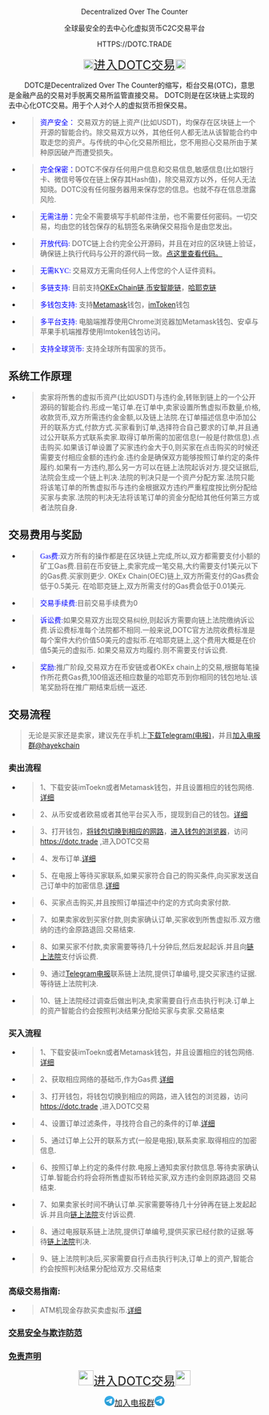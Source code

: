 <p align="center"> Decentralized Over The Counter</p>
<p align="center"> 全球最安全的去中心化虚拟货币C2C交易平台</p>
<p align="center"> HTTPS://DOTC.TRADE</p>
<p align="center"><a href="/dotc/#/allOrders"  ><img src="https://dotc.trade/dotc/static/media/logo.7f64ab42.svg" width=20px height=20px><font size="5">进入DOTC交易</font><img src="https://dotc.trade/dotc/static/media/logo.7f64ab42.svg" width=20px height=20px> </a></p>
&ensp;&ensp;&ensp;&ensp; DOTC是Decentralized Over The Counter的缩写，柜台交易(OTC)，意思是金融产品的交易对手脱离交易所监管直接交易。 DOTC则是在区块链上实现的去中心化OTC交易。用于个人对个人的虚拟货币担保交易。

* ><font color=Blue face="黑体">资产安全：</font> 交易双方的链上资产(比如USDT)，均保存在区块链上一个开源的智能合约。除交易双方以外，其他任何人都无法从该智能合约中取走您的资产。与传统的中心化交易所相比，您不用担心交易所由于某种原因破产而遭受损失。
* ><font color=Blue face="黑体">完全保密：</font>DOTC不保存任何用户信息和交易信息,敏感信息(比如银行卡、微信号等仅在链上保存其Hash值)，除交易双方以外，任何人无法知晓。DOTC没有任何服务器用来保存您的信息。也就不存在信息泄露风险.
* ><font color=Blue face="黑体">无需注册：</font>完全不需要填写手机邮件注册，也不需要任何密码。一切交易，均由您的钱包保存的私钥签名来确保交易指令是由您发出。
* ><font color=Blue face="黑体">开放代码: </font>DOTC链上合约完全公开源码，并且在对应的区块链上验证，确保链上执行代码与公开的源代码一致。[点这里查看代码。](/cn/open.html)
* ><font color=Blue face="黑体">无需KYC:  </font>交易双方无需向任何人上传您的个人证件资料。
* ><font color=Blue face="黑体">多链支持: </font>目前支持[OKExChain链](https://www.okex.com/oec),[币安智能链](https://www.binance.org/cn)，[哈耶克链](https://hayek.link)
* ><font color=Blue face="黑体">多钱包支持: </font>支持[Metamask](https://metamask.io/)钱包，[imToken](https://imtoken.im/)钱包
* ><font color=Blue face="黑体">多平台支持: </font>电脑端推荐使用Chrome浏览器加Metamask钱包、安卓与苹果手机端推荐使用Imtoken钱包访问。
* ><font color=Blue face="黑体">支持全球货币: </font>支持全球所有国家的货币。

## 系统工作原理
* >卖家将所售的虚拟币资产(比如USDT)与违约金,转账到链上的一个公开源码的智能合约.形成一笔订单.在订单中,卖家设置所售虚拟币数量,价格,收款货币,双方所需违约金金额,以及链上法院.在订单描述信息中添加公开的联系方式,付款方式.买家看到订单,选择符合自己要求的订单,并且通过公开联系方式联系卖家.取得订单所需的加密信息(一般是付款信息).点击购买.如果该订单设置了买家违约金大于0,则买家在点击购买的时候还需要支付相应金额的违约金.违约金是确保双方能够按照订单约定的条件履约.如果有一方违约,那么另一方可以在链上法院起诉对方.提交证据后,法院会生成一个链上判决.法院的判决只是一个资产分配方案.法院只能将该笔订单的所售虚拟币与违约金根据双方违约严重程度按比例分配给买家与卖家.法院的判决无法将该笔订单的资金分配给其他任何第三方或者法院自身.

## 交易费用与奖励
* ><font color=Blue face="黑体">Gas费:</font>双方所有的操作都是在区块链上完成,所以,双方都需要支付小额的矿工Gas费.目前在币安链上,卖家完成一笔交易,大约需要支付1美元以下的Gas费.买家则更少.
    OKEx Chain(OEC)链上,双方所需支付的Gas费会低于0.5美元.
    在哈耶克链上,双方所需支付的Gas费会低于0.01美元.
* ><font color=Blue face="黑体">交易手续费:</font>目前交易手续费为0
* ><font color=Blue face="黑体">诉讼费:</font>如果交易双方出现交易纠纷,则起诉方需要向链上法院缴纳诉讼费.诉讼费标准每个法院都不相同.一般来说,DOTC官方法院收费标准是每个案件大约价值50美元的虚拟币.在哈耶克链上,这个费用大概是在价值5美元的虚拟币.
    如果交易双方均履约.则不需要支付诉讼费.
* ><font color=Blue face="黑体">奖励:</font>推广阶段,交易双方在币安链或者OKEx chain上的交易,根据每笔操作所花费Gas费,100倍返还相应数量的哈耶克币到你相同的钱包地址.该笔奖励将在推广期结束后统一返还.

## 交易流程
>无论是买家还是卖家，建议先在手机上[下载Telegram(电报)](https://telegram.org/)，并且[加入电报群@hayekchain](https://t.me/hayekchain)

### 卖出流程
* >1、下载安装imToekn或者Metamask钱包，并且设置相应的钱包网络.[详细](/cn/use.html#使用dotc前准备工作)
* >2、从币安或者欧易或者其他平台买入币，提现到自己的钱包。[详细](/cn/use.html#获得基础币)
* >3、打开钱包，[将钱包切换到相应的网路](/cn/use.html#切换到相应的区块链)，[进入钱包的浏览器](/cn/use.html#买入卖出操作)，访问 https://dotc.trade ,进入DOTC交易 
* >4、发布订单.[详细](/cn/use.html#卖出操作)
* >5、在电报上等待买家联系,如果买家符合自己的购买条件,向买家发送自己订单中的加密信息.[详细](/cn/set.html)
* >6、买家点击购买,并且按照订单描述中约定的方式向卖家付款.
* >7、如果卖家收到买家付款,则卖家确认订单,买家收到所售虚拟币.双方缴纳的违约金原路退回.交易结束.
* >8、如果买家不付款,卖家需要等待几十分钟后,然后发起起诉.并且向[链上法院](/cn/court.html)支付诉讼费.
* >9、通过[Telegram电报](https://telegram.org/)联系链上法院,提供订单编号,提交买家违约证据.等待链上法院判决.
* >10、链上法院经过调查后做出判决,卖家需要自行点击执行判决.订单上的资产智能合约会按照判决结果分配给买家与卖家.交易结束

### 买入流程
* >1、下载安装imToekn或者Metamask钱包，并且设置相应的钱包网络.[详细](/cn/set.html)
* >2、获取相应网络的基础币,作为Gas费.[详细](/cn/gas.html)
* >3、打开钱包，将钱包切换到相应的网路，进入钱包的浏览器，访问 https://dotc.trade ,进入DOTC交易
* >4、设置订单过滤条件，寻找符合自己的条件的订单.[详细](/cn/set.html)
* >5、通过订单上公开的联系方式(一般是电报),联系卖家.取得相应的加密信息.
* >6、按照订单上约定的条件付款.电报上通知卖家付款信息.等待卖家确认订单.智能合约将会将所售虚拟币转给买家,双方违约金则原路退回 交易结束.
* >7、如果卖家长时间不确认订单.买家需要等待几十分钟再在链上发起起诉.并且向[链上法院](/cn/court.html)支付诉讼费.
* >8、通过电报联系链上法院,提供订单编号,提供买家已经付款的证据.等待[链上法院](/cn/court.html)判决.
* >9、链上法院判决后,买家需要自行点击执行判决,订单上的资产,智能合约会按照判决结果分配给双方.交易结束

### 高级交易指南:
* >ATM机现金存款买卖虚拟币.[详细](/cn/set.html)

### [交易安全与欺诈防范](/cn/set.html)

### [免责声明](/cn/)


<p align="center"><a href="/dotc/#/allOrders"  ><img src="https://dotc.trade/dotc/static/media/logo.7f64ab42.svg" width=30px height=30px><font size="5">进入DOTC交易</font><img src="https://dotc.trade/dotc/static/media/logo.7f64ab42.svg" width=30px height=30px> </a></p>

<p align="center"><a href="https://t.me/hayekchain"  ><img src="/assets/images/telegram.svg" width=20px height=20px><font size="3">加入电报群</font><img src="/assets/images/telegram.svg" width=20px height=20px> </a></p>